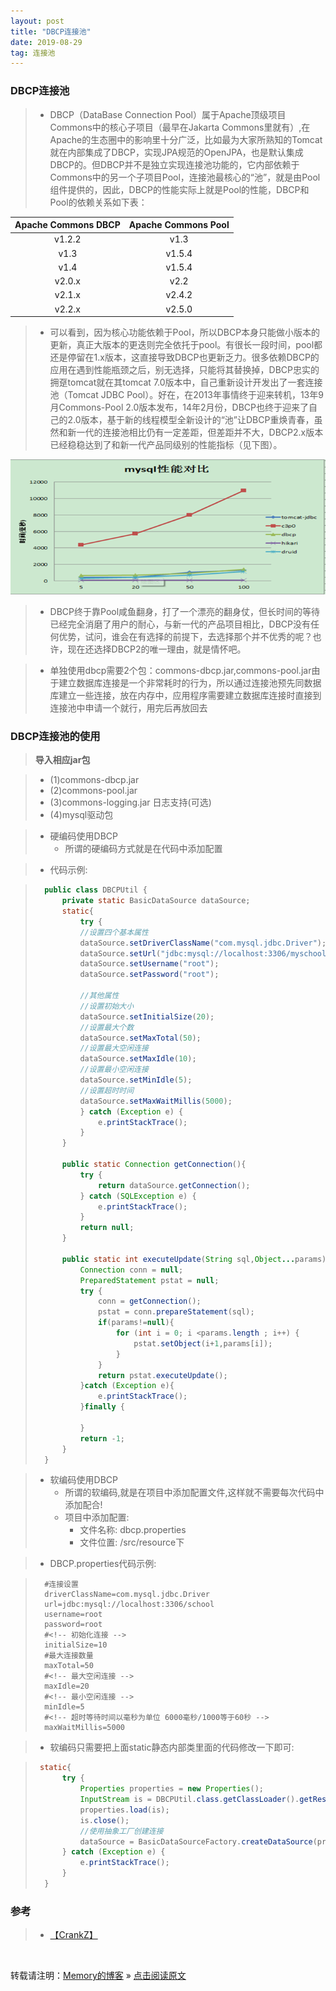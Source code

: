 ```yaml
---
layout: post
title: "DBCP连接池"
date: 2019-08-29
tag: 连接池
---
```

### DBCP连接池

> * DBCP（DataBase Connection Pool）属于Apache顶级项目Commons中的核心子项目（最早在Jakarta Commons里就有）,在Apache的生态圈中的影响里十分广泛，比如最为大家所熟知的Tomcat就在内部集成了DBCP，实现JPA规范的OpenJPA，也是默认集成DBCP的。但DBCP并不是独立实现连接池功能的，它内部依赖于Commons中的另一个子项目Pool，连接池最核心的“池”，就是由Pool组件提供的，因此，DBCP的性能实际上就是Pool的性能，DBCP和Pool的依赖关系如下表：

| Apache Commons DBCP | Apache Commons Pool |
|:---------------------:|:---------------------:|
|v1.2.2                 |v1.3                   |
|v1.3                   |v1.5.4                 |
|v1.4                   |v1.5.4                 |
|v2.0.x                 |v2.2                   |
|v2.1.x                 |v2.4.2                 |
|v2.2.x                 |v2.5.0                 |

> * 可以看到，因为核心功能依赖于Pool，所以DBCP本身只能做小版本的更新，真正大版本的更迭则完全依托于pool。有很长一段时间，pool都还是停留在1.x版本，这直接导致DBCP也更新乏力。很多依赖DBCP的应用在遇到性能瓶颈之后，别无选择，只能将其替换掉，DBCP忠实的拥趸tomcat就在其tomcat 7.0版本中，自己重新设计开发出了一套连接池（Tomcat JDBC Pool）。好在，在2013年事情终于迎来转机，13年9月Commons-Pool 2.0版本发布，14年2月份，DBCP也终于迎来了自己的2.0版本，基于新的线程模型全新设计的“池”让DBCP重焕青春，虽然和新一代的连接池相比仍有一定差距，但差距并不大，DBCP2.x版本已经稳稳达到了和新一代产品同级别的性能指标（见下图）。

![MySqlPool](/images/ConnectionPool/1.jpg)

> * DBCP终于靠Pool咸鱼翻身，打了一个漂亮的翻身仗，但长时间的等待已经完全消磨了用户的耐心，与新一代的产品项目相比，DBCP没有任何优势，试问，谁会在有选择的前提下，去选择那个并不优秀的呢？也许，现在还选择DBCP2的唯一理由，就是情怀吧。

> * 单独使用dbcp需要2个包：commons-dbcp.jar,commons-pool.jar由于建立数据库连接是一个非常耗时的行为，所以通过连接池预先同数据库建立一些连接，放在内存中，应用程序需要建立数据库连接时直接到连接池中申请一个就行，用完后再放回去

### DBCP连接池的使用

> **导入相应jar包**

> - (1)commons-dbcp.jar
> - (2)commons-pool.jar
> - (3)commons-logging.jar 日志支持(可选)
> - (4)mysql驱动包

> * 硬编码使用DBCP
>   - 所谓的硬编码方式就是在代码中添加配置

>   - 代码示例:

> ```java
>   public class DBCPUtil {
>       private static BasicDataSource dataSource;
>       static{
>           try {
>           //设置四个基本属性
>           dataSource.setDriverClassName("com.mysql.jdbc.Driver");
>           dataSource.setUrl("jdbc:mysql://localhost:3306/myschool?useSSL=true&characterEncoding=utf8");
>           dataSource.setUsername("root");
>           dataSource.setPassword("root");
>
>           //其他属性
>           //设置初始大小
>           dataSource.setInitialSize(20);
>           //设置最大个数
>           dataSource.setMaxTotal(50);
>           //设置最大空闲连接
>           dataSource.setMaxIdle(10);
>           //设置最小空闲连接
>           dataSource.setMinIdle(5);
>           //设置超时时间
>           dataSource.setMaxWaitMillis(5000);
>           } catch (Exception e) {
>               e.printStackTrace();
>           }
>       }
>
>       public static Connection getConnection(){
>           try {
>               return dataSource.getConnection();
>           } catch (SQLException e) {
>               e.printStackTrace();
>           }
>           return null;
>       }
>
>       public static int executeUpdate(String sql,Object...params){
>           Connection conn = null;
>           PreparedStatement pstat = null;
>           try {
>               conn = getConnection();
>               pstat = conn.prepareStatement(sql);
>               if(params!=null){
>                   for (int i = 0; i <params.length ; i++) {
>                       pstat.setObject(i+1,params[i]);
>                   }
>               }
>               return pstat.executeUpdate();
>           }catch (Exception e){
>               e.printStackTrace();
>           }finally {
>
>           }
>           return -1;
>       }
>   }
> ```

> * 软编码使用DBCP
>   - 所谓的软编码,就是在项目中添加配置文件,这样就不需要每次代码中添加配合!
>   - 项目中添加配置:
>     - 文件名称: dbcp.properties
>     - 文件位置: /src/resource下

> * DBCP.properties代码示例:

> ```
>   #连接设置
>   driverClassName=com.mysql.jdbc.Driver
>   url=jdbc:mysql://localhost:3306/school
>   username=root
>   password=root
>   #<!-- 初始化连接 -->
>   initialSize=10
>   #最大连接数量
>   maxTotal=50
>   #<!-- 最大空闲连接 -->
>   maxIdle=20
>   #<!-- 最小空闲连接 -->
>   minIdle=5
>   #<!-- 超时等待时间以毫秒为单位 6000毫秒/1000等于60秒 -->
>   maxWaitMillis=5000
> ```

> * 软编码只需要把上面static静态内部类里面的代码修改一下即可:

> ```java
>  static{
>       try {
>           Properties properties = new Properties();
>           InputStream is = DBCPUtil.class.getClassLoader().getResourceAsStream("dbcp.properties");
>           properties.load(is);
>           is.close();
>           //使用抽象工厂创建连接
>           dataSource = BasicDataSourceFactory.createDataSource(properties);
>       } catch (Exception e) {
>           e.printStackTrace();
>       }
>   }
> ```

### 参考

> * [【CrankZ】](https://blog.csdn.net/crankz/article/details/82874158)

<br>
    
转载请注明：[Memory的博客](https://www.shendonghai.com) » [点击阅读原文](https://www.shendonghai.com/2019/08/DBCP%E8%BF%9E%E6%8E%A5%E6%B1%A0/) 